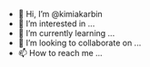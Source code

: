 - 👋 Hi, I’m @kimiakarbin
- 👀 I’m interested in ...
- 🌱 I’m currently learning ...
- 💞️ I’m looking to collaborate on ...
- 📫 How to reach me ...

<!---
kimiakarbin/kimiakarbin is a ✨ special ✨ repository because its `README.md` (this file) appears on your GitHub profile.
You can click the Preview link to take a look at your changes.
--->
